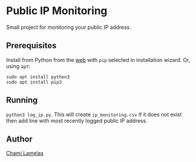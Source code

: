 # Public IP Monitoring

Small project for monitoring your public IP address.

## Prerequisites

Install from Python from the [web](https://www.python.org/downloads/) with `pip` selected in installation wizard. Or, using `apt`:

```
sudo apt install python3
sudo apt install pip3
```

## Running

`python3 log_ip.py`. This will create `ip_monitoring.csv` if it does not exist then add line with most recently logged public IP address.

## Author 

[Chami Lamelas](https://github.com/ChamiLamelas)

